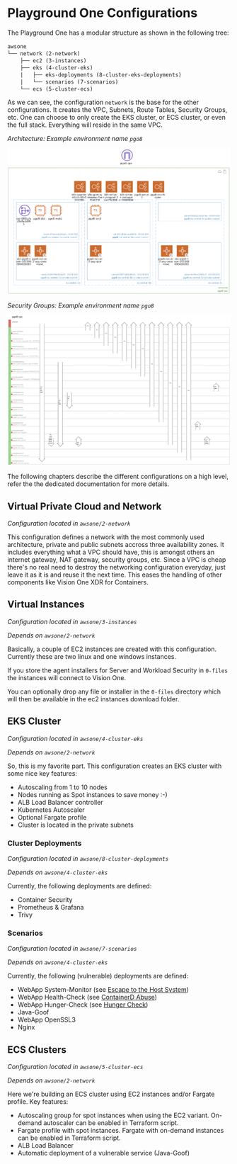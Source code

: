# Playground One Configurations

The Playground One has a modular structure as shown in the following tree:

```
awsone
└── network (2-network)
    ├── ec2 (3-instances)
    ├── eks (4-cluster-eks)
    |   ├── eks-deployments (8-cluster-eks-deployments)
    |   └── scenarios (7-scenarios)
    └── ecs (5-cluster-ecs)
```

As we can see, the configuration `network` is the base for the other configurations. It creates the VPC, Subnets, Route Tables, Security Groups, etc. One can choose to only create the EKS cluster, or ECS cluster, or even the full stack. Everything will reside in the same VPC.

*Architecture: Example environment name `pgo8`*

![alt text](images/architecture.png "Architecture diagram")

*Security Groups: Example environment name `pgo8`*

![alt text](images/security-groups.png "Security Groups")

The following chapters describe the different configurations on a high level, refer the the dedicated documentation for more details.

## Virtual Private Cloud and Network

*Configuration located in `awsone/2-network`*

This configuration defines a network with the most commonly used architecture, private and public subnets accross three availability zones. It includes everything what a VPC should have, this is amongst others an internet gateway, NAT gateway, security groups, etc. Since a VPC is cheap there's no real need to destroy the networking configuration everyday, just leave it as it is and reuse it the next time. This eases the handling of other components like Vision One XDR for Containers.

## Virtual Instances

*Configuration located in `awsone/3-instances`*

*Depends on `awsone/2-network`*

Basically, a couple of EC2 instances are created with this configuration. Currently these are two linux and one windows instances.

If you store the agent installers for Server and Workload Security in `0-files` the instances will connect to Vision One.

You can optionally drop any file or installer in the `0-files` directory which will then be available in the ec2 instances download folder.

## EKS Cluster

*Configuration located in `awsone/4-cluster-eks`*

*Depends on `awsone/2-network`*

So, this is my favorite part. This configuration creates an EKS cluster with some nice key features:

- Autoscaling from 1 to 10 nodes
- Nodes running as Spot instances to save money :-)
- ALB Load Balancer controller
- Kubernetes Autoscaler
- Optional Fargate profile
- Cluster is located in the private subnets

### Cluster Deployments

*Configuration located in `awsone/8-cluster-deployments`*

*Depends on `awsone/4-cluster-eks`*

Currently, the following deployments are defined:

- Container Security
- Prometheus & Grafana
- Trivy

### Scenarios

*Configuration located in `awsone/7-scenarios`*

*Depends on `awsone/4-cluster-eks`*

Currently, the following (vulnerable) deployments are defined:

- WebApp System-Monitor (see [Escape to the Host System](../scenarios/container-security-eks-escape.md))
- WebApp Health-Check (see [ContainerD Abuse](../scenarios/container-security-eks-dind-exploitation.md))
- WebApp Hunger-Check (see [Hunger Check](../scenarios/hunger-check.md))
- Java-Goof
- WebApp OpenSSL3
- Nginx

## ECS Clusters

*Configuration located in `awsone/5-cluster-ecs`*

*Depends on `awsone/2-network`*

Here we're building an ECS cluster using EC2 instances and/or Fargate profile. Key features:

- Autoscaling group for spot instances when using the EC2 variant. On-demand autoscaler can be enabled in Terraform script.
- Fargate profile with spot instances. Fargate with on-demand instances can be enabled in Terraform script.
- ALB Load Balancer
- Automatic deployment of a vulnerable service (Java-Goof)
